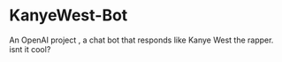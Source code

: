 # KanyeWest-Bot
An OpenAI project , a chat bot that responds like Kanye West the rapper. isnt it cool? 
